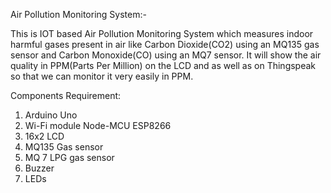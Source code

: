 Air Pollution Monitoring System:-

This is IOT based Air Pollution Monitoring System which measures indoor harmful gases present in air like Carbon Dioxide(CO2) using an MQ135 gas sensor and Carbon Monoxide(CO) using an MQ7 sensor. It will show the air quality in PPM(Parts Per Million) on the LCD and as well as on Thingspeak so that we can monitor it very easily in PPM.

Components Requirement:
1. Arduino Uno
2. Wi-Fi module Node-MCU ESP8266
3. 16x2 LCD
4. MQ135 Gas sensor
5. MQ 7 LPG gas sensor
6. Buzzer
7. LEDs
